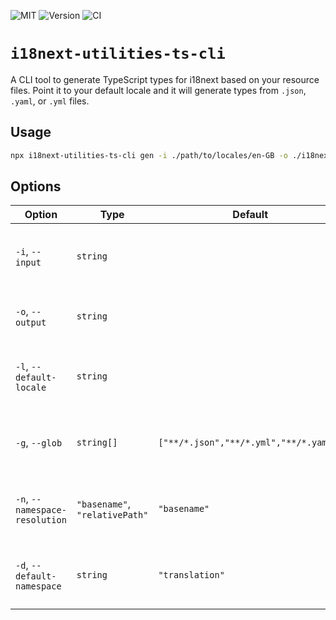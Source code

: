 ![MIT](https://img.shields.io/badge/License-MIT-green?style=flat-square)
![Version](https://img.shields.io/npm/v/i18next-utilities-ts-cli?style=flat-square)
![CI](https://img.shields.io/github/actions/workflow/status/rowellx68/i18next-utilities/publish.yml?style=flat-square)

# `i18next-utilities-ts-cli`

A CLI tool to generate TypeScript types for i18next based on your resource files. Point it to your default locale and it will generate types from `.json`, `.yaml`, or `.yml` files.

## Usage

```bash
npx i18next-utilities-ts-cli gen -i ./path/to/locales/en-GB -o ./i18next.d.ts
```

## Options

| Option                         | Type                           | Default                                | Description                                   |
| ------------------------------ | ------------------------------ | -------------------------------------- | --------------------------------------------- |
| `-i`, `--input`                | `string`                       |                                        | The input directory for the default locale.   |
| `-o`, `--output`               | `string`                       |                                        | The output file for the generated types.      |
| `-l`, `--default-locale`       | `string`                       |                                        | The default locale for the resource files.    |
| `-g`, `--glob`                 | `string[]`                     | `["**/*.json","**/*.yml","**/*.yaml"]` | The glob pattern to match the resource files. |
| `-n`, `--namespace-resolution` | `"basename"`, `"relativePath"` | `"basename"`                           | The resolution strategy for the namespace.    |
| `-d`, `--default-namespace`    | `string`                       | `"translation"`                        | The default namespace for the resource files. |
